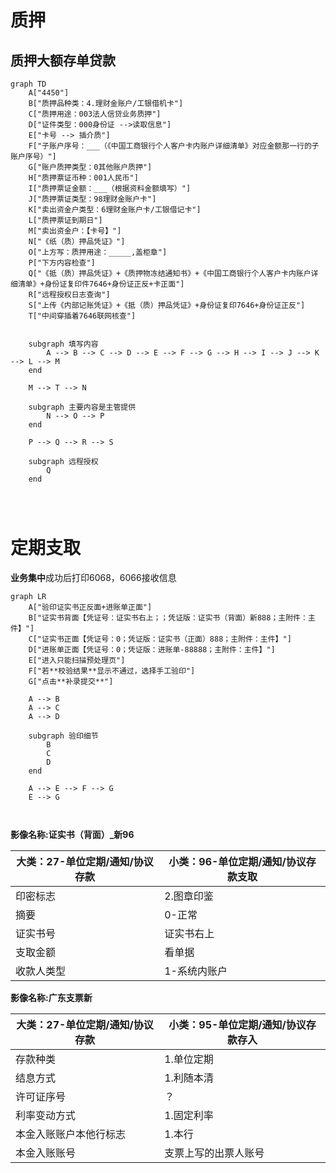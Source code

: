 # 质押

## 质押大额存单贷款

```mermaid
graph TD
	A["4450"]
	B["质押品种类：4.理财金账户/工银借机卡"]
	C["质押用途：003法人信贷业务质押"]
	D["证件类型：000身份证 -->读取信息"]
	E["卡号 --> 插介质"]
	F["子账户序号：___（《中国工商银行个人客户卡内账户详细清单》对应金额那一行的子账户序号）"]
	G["账户质押类型：0其他账户质押"]
	H["质押票证币种：001人民币"]
	I["质押票证金额：___（根据资料金额填写）"]
	J["质押票证类型：98理财金账户卡"]
	K["卖出资金户类型：6理财金账户卡/工银借记卡"]
	L["质押票证到期日"]
	M["卖出资金户：【卡号】"]
	N["《纸（质）押品凭证》"]
	O["上方写：质押用途：_____,盖柜章"]
	P["下方内容检查"]
	Q["《抵（质）押品凭证》+《质押物冻结通知书》+《中国工商银行个人客户卡内账户详细清单》+身份证复印件7646+身份证正反+卡正面"]
	R["远程授权日志查询"]
	S["上传《内部记账凭证》+《抵（质）押品凭证》+身份证复印7646+身份证正反"]
	T["中间穿插着7646联网核查"]
	
	
	subgraph 填写内容
		A --> B --> C --> D --> E --> F --> G --> H --> I --> J --> K --> L --> M
	end
	
	M --> T --> N
	
	subgraph 主要内容是主管提供
		N --> O --> P
	end
	
	P --> Q --> R --> S
	
	subgraph 远程授权
		Q
	end
	
	
	
```

# 定期支取

**业务集中**成功后打印6068，6066接收信息

```mermaid
graph LR
	A["验印证实书正反面+进账单正面"]
	B["证实书背面【凭证号：证实书右上；；凭证版：证实书（背面）新888；主附件：主件】"]
	C["证实书正面【凭证号：0；凭证版：证实书（正面）888；主附件：主件】"]
	D["进账单正面【凭证号：0；凭证版：进账单-88888；主附件：主件】"]
	E["进入只能扫描预处理页"]
	F["若**校验结果**显示不通过，选择手工验印"]
	G["点击**补录提交**"]
	
	A --> B
	A --> C
	A --> D
	
	subgraph 验印细节
		B
		C
		D
	end
	
	A --> E --> F --> G
	E --> G
	
	
```



**影像名称:证实书（背面）_新96**

| 大类：27-单位定期/通知/协议存款 | 小类：96-单位定期/通知/协议存款支取 |
| ------------------------------- | ----------------------------------- |
| 印密标志                        | 2.图章印鉴                          |
| 摘要                            | 0-正常                              |
| 证实书号                        | 证实书右上                          |
| 支取金额                        | 看单据                              |
| 收款人类型                      | 1-系统内账户                        |



**影像名称:广东支票新**

| 大类：27-单位定期/通知/协议存款 | 小类：95-单位定期/通知/协议存款存入 |
| ------------------------------- | ----------------------------------- |
| 存款种类                        | 1.单位定期                          |
| 结息方式                        | 1.利随本清                          |
| 许可证序号                      | ？                                  |
| 利率变动方式                    | 1.固定利率                          |
| 本金入账账户本他行标志          | 1.本行                              |
| 本金入账账号                    | 支票上写的出票人账号                |